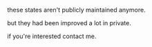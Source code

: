 these states aren't publicly maintained anymore.

but they had been improved a lot in private.

if you're interested contact me.
